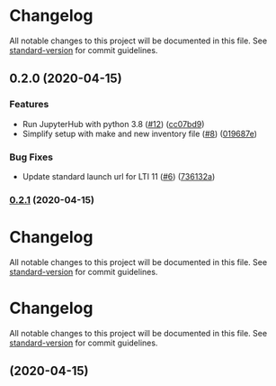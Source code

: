 # Changelog

All notable changes to this project will be documented in this file. See [standard-version](https://github.com/conventional-changelog/standard-version) for commit guidelines.

## 0.2.0 (2020-04-15)


### Features

* Run JupyterHub with  python 3.8 ([#12](https://github.com/jgwerner/illumidesk/issues/12)) ([cc07bd9](https://github.com/jgwerner/illumidesk/commit/cc07bd919d57d698f0a225ba86f791f4a16ff7af))
* Simplify setup with make and new inventory file ([#8](https://github.com/jgwerner/illumidesk/issues/8)) ([019687e](https://github.com/jgwerner/illumidesk/commit/019687ed9325b822ec948c3ab7be9ef51bf67a4a))


### Bug Fixes

* Update standard launch url for LTI 11 ([#6](https://github.com/jgwerner/illumidesk/issues/6)) ([736132a](https://github.com/jgwerner/illumidesk/commit/736132a971fcb7a7df2b77ee2392a07e0d39ea4a))

### [0.2.1](https://github.com/jgwerner/illumidesk/compare/v0.2.0...v0.2.1) (2020-04-15)

# Changelog

All notable changes to this project will be documented in this file. See [standard-version](https://github.com/conventional-changelog/standard-version) for commit guidelines.

# Changelog

All notable changes to this project will be documented in this file. See [standard-version](https://github.com/conventional-changelog/standard-version) for commit guidelines.

## [](https://github.com/jgwerner/illumidesk/compare/v0.2.0...v) (2020-04-15)
